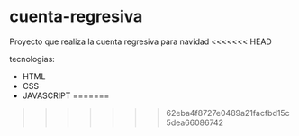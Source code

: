 # cuenta-regresiva
Proyecto que realiza la cuenta regresiva para navidad
<<<<<<< HEAD

tecnologias:
- HTML
- CSS
- JAVASCRIPT
=======
>>>>>>> 62eba4f8727e0489a21facfbd15c5dea66086742
